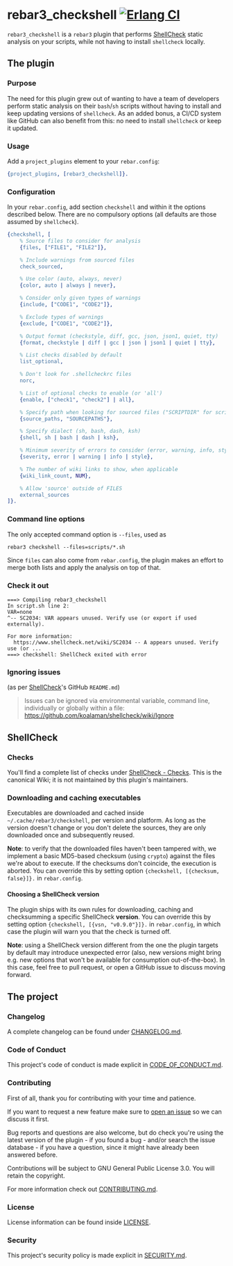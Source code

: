 # rebar3_checkshell [![Erlang CI][ci-img]][ci]

[ci]: https://github.com/paulo-ferraz-oliveira/rebar3_checkshell/actions
[ci-img]: https://github.com/paulo-ferraz-oliveira/rebar3_checkshell/actions/workflows/erlang.yml/badge.svg

`rebar3_checkshell` is a `rebar3` plugin that performs
[ShellCheck](https://github.com/koalaman/shellcheck) static analysis on your scripts, while not
having to install `shellcheck` locally.

## The plugin

### Purpose

The need for this plugin grew out of wanting to have a team of developers perform static analysis
on their `bash`/`sh` scripts without having to install and keep updating versions of `shellcheck`.
As an added bonus, a CI/CD system like GitHub can also benefit from this: no need to install
`shellcheck` or keep it updated.

### Usage

Add a `project_plugins` element to your `rebar.config`:

```erlang
{project_plugins, [rebar3_checkshell]}.
```

### Configuration

In your `rebar.config`, add section `checkshell` and within it the options described below.
There are no compulsory options (all defaults are those assumed by `shellcheck`).

```erlang
{checkshell, [
    % Source files to consider for analysis
    {files, ["FILE1", "FILE2"]},

    % Include warnings from sourced files
    check_sourced,

    % Use color (auto, always, never)
    {color, auto | always | never},

    % Consider only given types of warnings
    {include, ["CODE1", "CODE2"]},

    % Exclude types of warnings
    {exclude, ["CODE1", "CODE2"]},

    % Output format (checkstyle, diff, gcc, json, json1, quiet, tty)
    {format, checkstyle | diff | gcc | json | json1 | quiet | tty},

    % List checks disabled by default
    list_optional,

    % Don't look for .shellcheckrc files
    norc,

    % List of optional checks to enable (or 'all')
    {enable, ["check1", "check2"] | all},

    % Specify path when looking for sourced files ("SCRIPTDIR" for script's dir)
    {source_paths, "SOURCEPATHS"},

    % Specify dialect (sh, bash, dash, ksh)
    {shell, sh | bash | dash | ksh},

    % Minimum severity of errors to consider (error, warning, info, style)
    {severity, error | warning | info | style},

    % The number of wiki links to show, when applicable
    {wiki_link_count, NUM},

    % Allow 'source' outside of FILES
    external_sources
]}.
```

### Command line options

The only accepted command option is `--files`, used as

```console
rebar3 checkshell --files=scripts/*.sh
```

Since `files` can also come from `rebar.config`, the plugin makes an effort to merge both lists
and apply the analysis on top of that.

### Check it out

```console
===> Compiling rebar3_checkshell
In script.sh line 2:
VAR=none
^-- SC2034: VAR appears unused. Verify use (or export if used externally).

For more information:
  https://www.shellcheck.net/wiki/SC2034 -- A appears unused. Verify use (or ...
===> checkshell: ShellCheck exited with error
```

### Ignoring issues

(as per [ShellCheck](https://github.com/koalaman/shellcheck#ignoring-issues)'s GitHub `README.md`)
> Issues can be ignored via environmental variable, command line, individually or globally within
> a file:
> <https://github.com/koalaman/shellcheck/wiki/Ignore>

## ShellCheck

### Checks

You'll find a complete list of checks under
[ShellCheck - Checks](https://github.com/koalaman/shellcheck/wiki/Checks). This is the canonical
Wiki; it is not maintained by this plugin's maintainers.

### Downloading and caching executables

Executables are downloaded and cached inside `~/.cache/rebar3/checkshell`, per version and
platform. As long as the version doesn't change or you don't delete the sources, they are only
downloaded once and subsequently reused.

**Note**: to verify that the downloaded files haven't been tampered with, we implement a basic
MD5-based checksum (using `crypto`) against the files we're about to execute. If the checksums
don't coincide, the execution is aborted. You can override this by setting option
`{checkshell, [{checksum, false}]}.` in `rebar.config`.

#### Choosing a ShellCheck version

The plugin ships with its own rules for downloading, caching and checksumming a specific ShellCheck
**version**. You can override this by setting option `{checkshell, [{vsn, "v0.9.0"}]}.` in
`rebar.config`, in which case the plugin will warn you that the check is turned off.

**Note**: using a ShellCheck version different from the one the plugin targets by default may
introduce unexpected error (also, new versions might bring e.g. new options that won't be available
for consumption out-of-the-box). In this case, feel free to pull request, or open a GitHub issue
to discuss moving forward.

## The project

### Changelog

A complete changelog can be found under [CHANGELOG.md](https://github.com/paulo-ferraz-oliveira/rebar3_checkshell/blob/main/CHANGELOG.md).

### Code of Conduct

This project's code of conduct is made explicit in [CODE_OF_CONDUCT.md](https://github.com/paulo-ferraz-oliveira/rebar3_checkshell/blob/main/CODE_OF_CONDUCT.md).

### Contributing

First of all, thank you for contributing with your time and patience.

If you want to request a new feature make sure to
[open an issue](https://github.com/paulo-ferraz-oliveira/rebar3_checkshell/issues) so we can
discuss it first.

Bug reports and questions are also welcome, but do check you're using the latest version of the
plugin - if you found a bug - and/or search the issue database - if you have a question, since it
might have already been answered before.

Contributions will be subject to GNU General Public License 3.0.
You will retain the copyright.

For more information check out [CONTRIBUTING.md](https://github.com/paulo-ferraz-oliveira/rebar3_checkshell/blob/main/CONTRIBUTING.md).

### License

License information can be found inside [LICENSE](https://github.com/paulo-ferraz-oliveira/rebar3_checkshell/blob/main/LICENSE).

### Security

This project's security policy is made explicit in [SECURITY.md](https://github.com/paulo-ferraz-oliveira/rebar3_checkshell/blob/main/SECURITY.md).
